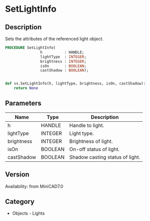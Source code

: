 # SetLightInfo

## Description
Sets the attributes of the referenced light object.

```pascal
PROCEDURE SetLightInfo(
				h          : HANDLE;
				lightType  : INTEGER;
				brightness : INTEGER;
				isOn       : BOOLEAN;
				castShadow : BOOLEAN);
```

```python

def vs.SetLightInfo(h, lightType, brightness, isOn, castShadow):
    return None
```

## Parameters
|Name|Type|Description|
|---|---|---|
|h|HANDLE|Handle to light.|
|lightType|INTEGER|Light type.|
|brightness|INTEGER|Brightness of light.|
|isOn|BOOLEAN|On-off status of light.|
|castShadow|BOOLEAN|Shadow casting status of light.|

## Version
Availability: from MiniCAD7.0
## Category
* Objects - Lights

